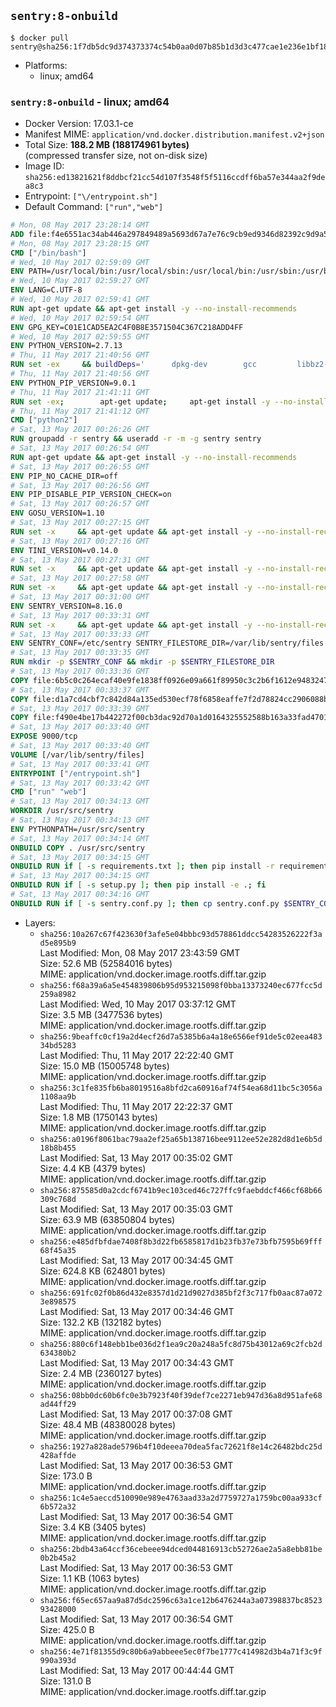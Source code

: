 ## `sentry:8-onbuild`

```console
$ docker pull sentry@sha256:1f7db5dc9d374373374c54b0aa0d07b85b1d3d3c477cae1e236e1bf18d4da1b7
```

-	Platforms:
	-	linux; amd64

### `sentry:8-onbuild` - linux; amd64

-	Docker Version: 17.03.1-ce
-	Manifest MIME: `application/vnd.docker.distribution.manifest.v2+json`
-	Total Size: **188.2 MB (188174961 bytes)**  
	(compressed transfer size, not on-disk size)
-	Image ID: `sha256:ed13821621f8ddbcf21cc54d107f3548f5f5116ccdff6ba57e344aa2f9dea8c3`
-	Entrypoint: `["\/entrypoint.sh"]`
-	Default Command: `["run","web"]`

```dockerfile
# Mon, 08 May 2017 23:28:14 GMT
ADD file:f4e6551ac34ab446a297849489a5693d67a7e76c9cb9ed9346d82392c9d9a5fe in / 
# Mon, 08 May 2017 23:28:15 GMT
CMD ["/bin/bash"]
# Wed, 10 May 2017 02:59:09 GMT
ENV PATH=/usr/local/bin:/usr/local/sbin:/usr/local/bin:/usr/sbin:/usr/bin:/sbin:/bin
# Wed, 10 May 2017 02:59:27 GMT
ENV LANG=C.UTF-8
# Wed, 10 May 2017 02:59:41 GMT
RUN apt-get update && apt-get install -y --no-install-recommends 		ca-certificates 		libgdbm3 		libsqlite3-0 		libssl1.0.0 	&& rm -rf /var/lib/apt/lists/*
# Wed, 10 May 2017 02:59:54 GMT
ENV GPG_KEY=C01E1CAD5EA2C4F0B8E3571504C367C218ADD4FF
# Wed, 10 May 2017 02:59:55 GMT
ENV PYTHON_VERSION=2.7.13
# Thu, 11 May 2017 21:40:56 GMT
RUN set -ex 	&& buildDeps=' 		dpkg-dev 		gcc 		libbz2-dev 		libc6-dev 		libdb-dev 		libgdbm-dev 		libncurses-dev 		libreadline-dev 		libsqlite3-dev 		libssl-dev 		make 		tcl-dev 		tk-dev 		wget 		xz-utils 		zlib1g-dev 	' 	&& apt-get update && apt-get install -y $buildDeps --no-install-recommends && rm -rf /var/lib/apt/lists/* 		&& wget -O python.tar.xz "https://www.python.org/ftp/python/${PYTHON_VERSION%%[a-z]*}/Python-$PYTHON_VERSION.tar.xz" 	&& wget -O python.tar.xz.asc "https://www.python.org/ftp/python/${PYTHON_VERSION%%[a-z]*}/Python-$PYTHON_VERSION.tar.xz.asc" 	&& export GNUPGHOME="$(mktemp -d)" 	&& gpg --keyserver ha.pool.sks-keyservers.net --recv-keys "$GPG_KEY" 	&& gpg --batch --verify python.tar.xz.asc python.tar.xz 	&& rm -r "$GNUPGHOME" python.tar.xz.asc 	&& mkdir -p /usr/src/python 	&& tar -xJC /usr/src/python --strip-components=1 -f python.tar.xz 	&& rm python.tar.xz 		&& cd /usr/src/python 	&& gnuArch="$(dpkg-architecture --query DEB_BUILD_GNU_TYPE)" 	&& ./configure 		--build="$gnuArch" 		--enable-shared 		--enable-unicode=ucs4 	&& make -j "$(nproc)" 	&& make install 	&& ldconfig 		&& apt-get purge -y --auto-remove $buildDeps 		&& find /usr/local -depth 		\( 			\( -type d -a -name test -o -name tests \) 			-o 			\( -type f -a -name '*.pyc' -o -name '*.pyo' \) 		\) -exec rm -rf '{}' + 	&& rm -rf /usr/src/python
# Thu, 11 May 2017 21:40:56 GMT
ENV PYTHON_PIP_VERSION=9.0.1
# Thu, 11 May 2017 21:41:11 GMT
RUN set -ex; 		apt-get update; 	apt-get install -y --no-install-recommends wget; 	rm -rf /var/lib/apt/lists/*; 		wget -O get-pip.py 'https://bootstrap.pypa.io/get-pip.py'; 		apt-get purge -y --auto-remove wget; 		python get-pip.py 		--disable-pip-version-check 		--no-cache-dir 		"pip==$PYTHON_PIP_VERSION" 	; 	pip --version; 		find /usr/local -depth 		\( 			\( -type d -a -name test -o -name tests \) 			-o 			\( -type f -a -name '*.pyc' -o -name '*.pyo' \) 		\) -exec rm -rf '{}' +; 	rm -f get-pip.py
# Thu, 11 May 2017 21:41:12 GMT
CMD ["python2"]
# Sat, 13 May 2017 00:26:26 GMT
RUN groupadd -r sentry && useradd -r -m -g sentry sentry
# Sat, 13 May 2017 00:26:54 GMT
RUN apt-get update && apt-get install -y --no-install-recommends         gcc         git         libffi-dev         libjpeg-dev         libpq-dev         libxml2-dev         libxslt-dev         libyaml-dev     && rm -rf /var/lib/apt/lists/*
# Sat, 13 May 2017 00:26:55 GMT
ENV PIP_NO_CACHE_DIR=off
# Sat, 13 May 2017 00:26:56 GMT
ENV PIP_DISABLE_PIP_VERSION_CHECK=on
# Sat, 13 May 2017 00:26:57 GMT
ENV GOSU_VERSION=1.10
# Sat, 13 May 2017 00:27:15 GMT
RUN set -x     && apt-get update && apt-get install -y --no-install-recommends wget && rm -rf /var/lib/apt/lists/*     && wget -O /usr/local/bin/gosu "https://github.com/tianon/gosu/releases/download/$GOSU_VERSION/gosu-$(dpkg --print-architecture)"     && wget -O /usr/local/bin/gosu.asc "https://github.com/tianon/gosu/releases/download/$GOSU_VERSION/gosu-$(dpkg --print-architecture).asc"     && export GNUPGHOME="$(mktemp -d)"     && gpg --keyserver ha.pool.sks-keyservers.net --recv-keys B42F6819007F00F88E364FD4036A9C25BF357DD4     && gpg --batch --verify /usr/local/bin/gosu.asc /usr/local/bin/gosu     && rm -r "$GNUPGHOME" /usr/local/bin/gosu.asc     && chmod +x /usr/local/bin/gosu     && gosu nobody true     && apt-get purge -y --auto-remove wget
# Sat, 13 May 2017 00:27:16 GMT
ENV TINI_VERSION=v0.14.0
# Sat, 13 May 2017 00:27:31 GMT
RUN set -x     && apt-get update && apt-get install -y --no-install-recommends wget && rm -rf /var/lib/apt/lists/*     && wget -O /usr/local/bin/tini "https://github.com/krallin/tini/releases/download/$TINI_VERSION/tini"     && wget -O /usr/local/bin/tini.asc "https://github.com/krallin/tini/releases/download/$TINI_VERSION/tini.asc"     && export GNUPGHOME="$(mktemp -d)"     && gpg --keyserver ha.pool.sks-keyservers.net --recv-keys 6380DC428747F6C393FEACA59A84159D7001A4E5     && gpg --batch --verify /usr/local/bin/tini.asc /usr/local/bin/tini     && rm -r "$GNUPGHOME" /usr/local/bin/tini.asc     && chmod +x /usr/local/bin/tini     && tini -h     && apt-get purge -y --auto-remove wget
# Sat, 13 May 2017 00:27:58 GMT
RUN set -x     && apt-get update && apt-get install -y --no-install-recommends make && rm -rf /var/lib/apt/lists/*     && pip install librabbitmq==1.6.1     && python -c 'import librabbitmq'     && apt-get purge -y --auto-remove make
# Sat, 13 May 2017 00:31:00 GMT
ENV SENTRY_VERSION=8.16.0
# Sat, 13 May 2017 00:33:31 GMT
RUN set -x     && apt-get update && apt-get install -y --no-install-recommends wget g++ && rm -rf /var/lib/apt/lists/*     && mkdir -p /usr/src/sentry     && wget -O /usr/src/sentry/sentry-${SENTRY_VERSION}-py27-none-any.whl "https://github.com/getsentry/sentry/releases/download/${SENTRY_VERSION}/sentry-${SENTRY_VERSION}-py27-none-any.whl"     && wget -O /usr/src/sentry/sentry-${SENTRY_VERSION}-py27-none-any.whl.asc "https://github.com/getsentry/sentry/releases/download/${SENTRY_VERSION}/sentry-${SENTRY_VERSION}-py27-none-any.whl.asc"     && wget -O /usr/src/sentry/sentry_plugins-${SENTRY_VERSION}-py2.py3-none-any.whl "https://github.com/getsentry/sentry/releases/download/${SENTRY_VERSION}/sentry_plugins-${SENTRY_VERSION}-py2.py3-none-any.whl"     && wget -O /usr/src/sentry/sentry_plugins-${SENTRY_VERSION}-py2.py3-none-any.whl.asc "https://github.com/getsentry/sentry/releases/download/${SENTRY_VERSION}/sentry_plugins-${SENTRY_VERSION}-py2.py3-none-any.whl.asc"     && export GNUPGHOME="$(mktemp -d)"     && gpg --keyserver ha.pool.sks-keyservers.net --recv-keys D8749766A66DD714236A932C3B2D400CE5BBCA60     && gpg --batch --verify /usr/src/sentry/sentry-${SENTRY_VERSION}-py27-none-any.whl.asc /usr/src/sentry/sentry-${SENTRY_VERSION}-py27-none-any.whl     && gpg --batch --verify /usr/src/sentry/sentry_plugins-${SENTRY_VERSION}-py2.py3-none-any.whl.asc /usr/src/sentry/sentry_plugins-${SENTRY_VERSION}-py2.py3-none-any.whl     && pip install         /usr/src/sentry/sentry-${SENTRY_VERSION}-py27-none-any.whl         /usr/src/sentry/sentry_plugins-${SENTRY_VERSION}-py2.py3-none-any.whl     && sentry --help     && sentry plugins list     && rm -r "$GNUPGHOME" /usr/src/sentry     && apt-get purge -y --auto-remove wget g++
# Sat, 13 May 2017 00:33:33 GMT
ENV SENTRY_CONF=/etc/sentry SENTRY_FILESTORE_DIR=/var/lib/sentry/files
# Sat, 13 May 2017 00:33:35 GMT
RUN mkdir -p $SENTRY_CONF && mkdir -p $SENTRY_FILESTORE_DIR
# Sat, 13 May 2017 00:33:36 GMT
COPY file:6b5c0c264ecaf40e9fe1838ff0926e09a661f89950c3c2b6f1612e948324733d in /etc/sentry/ 
# Sat, 13 May 2017 00:33:37 GMT
COPY file:d1a7cd4cbf7c842d84a135ed530ecf78f6858eaffe7f2d78824cc2906088bdd1 in /etc/sentry/ 
# Sat, 13 May 2017 00:33:39 GMT
COPY file:f490e4be17b442272f00cb3dac92d70a1d0164325552588b163a33fad4701f18 in /entrypoint.sh 
# Sat, 13 May 2017 00:33:40 GMT
EXPOSE 9000/tcp
# Sat, 13 May 2017 00:33:40 GMT
VOLUME [/var/lib/sentry/files]
# Sat, 13 May 2017 00:33:41 GMT
ENTRYPOINT ["/entrypoint.sh"]
# Sat, 13 May 2017 00:33:42 GMT
CMD ["run" "web"]
# Sat, 13 May 2017 00:34:13 GMT
WORKDIR /usr/src/sentry
# Sat, 13 May 2017 00:34:13 GMT
ENV PYTHONPATH=/usr/src/sentry
# Sat, 13 May 2017 00:34:14 GMT
ONBUILD COPY . /usr/src/sentry
# Sat, 13 May 2017 00:34:15 GMT
ONBUILD RUN if [ -s requirements.txt ]; then pip install -r requirements.txt; fi
# Sat, 13 May 2017 00:34:15 GMT
ONBUILD RUN if [ -s setup.py ]; then pip install -e .; fi
# Sat, 13 May 2017 00:34:16 GMT
ONBUILD RUN if [ -s sentry.conf.py ]; then cp sentry.conf.py $SENTRY_CONF/; fi 	&& if [ -s config.yml ]; then cp config.yml $SENTRY_CONF/; fi
```

-	Layers:
	-	`sha256:10a267c67f423630f3afe5e04bbbc93d578861ddcc54283526222f3ad5e895b9`  
		Last Modified: Mon, 08 May 2017 23:43:59 GMT  
		Size: 52.6 MB (52584016 bytes)  
		MIME: application/vnd.docker.image.rootfs.diff.tar.gzip
	-	`sha256:f68a39a6a5e454839806b95d953215098f0bba13373240ec677fcc5d259a8982`  
		Last Modified: Wed, 10 May 2017 03:37:12 GMT  
		Size: 3.5 MB (3477536 bytes)  
		MIME: application/vnd.docker.image.rootfs.diff.tar.gzip
	-	`sha256:9beaffc0cf19a2d4ecf26d7a5385b6a4a18e6566ef91de5c02eea48334bd5283`  
		Last Modified: Thu, 11 May 2017 22:22:40 GMT  
		Size: 15.0 MB (15005748 bytes)  
		MIME: application/vnd.docker.image.rootfs.diff.tar.gzip
	-	`sha256:3c1fe835fb6ba8019516a8bfd2ca60916af74f54ea68d11bc5c3056a1108aa9b`  
		Last Modified: Thu, 11 May 2017 22:22:37 GMT  
		Size: 1.8 MB (1750143 bytes)  
		MIME: application/vnd.docker.image.rootfs.diff.tar.gzip
	-	`sha256:a0196f8061bac79aa2ef25a65b138716bee9112ee52e282d8d1e6b5d18b8b455`  
		Last Modified: Sat, 13 May 2017 00:35:02 GMT  
		Size: 4.4 KB (4379 bytes)  
		MIME: application/vnd.docker.image.rootfs.diff.tar.gzip
	-	`sha256:875585d0a2cdcf6741b9ec103ced46c727ffc9faebddcf466cf68b66309c768d`  
		Last Modified: Sat, 13 May 2017 00:35:03 GMT  
		Size: 63.9 MB (63850804 bytes)  
		MIME: application/vnd.docker.image.rootfs.diff.tar.gzip
	-	`sha256:e485dfbfdae7408f8b3d22fb6585817d1b23fb37e73bfb7595b69fff68f45a35`  
		Last Modified: Sat, 13 May 2017 00:34:45 GMT  
		Size: 624.8 KB (624801 bytes)  
		MIME: application/vnd.docker.image.rootfs.diff.tar.gzip
	-	`sha256:691fc02f0b86d432e8357d1d21d9027d385bf2f3c717fb0aac87a0723e898575`  
		Last Modified: Sat, 13 May 2017 00:34:46 GMT  
		Size: 132.2 KB (132182 bytes)  
		MIME: application/vnd.docker.image.rootfs.diff.tar.gzip
	-	`sha256:880c6f148ebb1be036d2f1ea9c20a248a5fc8d75b43012a69c2fcb2d634380b2`  
		Last Modified: Sat, 13 May 2017 00:34:43 GMT  
		Size: 2.4 MB (2360127 bytes)  
		MIME: application/vnd.docker.image.rootfs.diff.tar.gzip
	-	`sha256:08bb0dc60b6fc0e3b7923f40f39def7ce2271eb947d36a8d951afe68ad44ff29`  
		Last Modified: Sat, 13 May 2017 00:37:08 GMT  
		Size: 48.4 MB (48380028 bytes)  
		MIME: application/vnd.docker.image.rootfs.diff.tar.gzip
	-	`sha256:1927a828ade5796b4f10deeea70dea5fac72621f8e14c26482bdc25d428affde`  
		Last Modified: Sat, 13 May 2017 00:36:53 GMT  
		Size: 173.0 B  
		MIME: application/vnd.docker.image.rootfs.diff.tar.gzip
	-	`sha256:1c4e5aeccd510090e989e4763aad33a2d7759727a1759bc00aa933cf6b572a32`  
		Last Modified: Sat, 13 May 2017 00:36:54 GMT  
		Size: 3.4 KB (3405 bytes)  
		MIME: application/vnd.docker.image.rootfs.diff.tar.gzip
	-	`sha256:2bdb43a64ccf36cebeee94dced044816913cb52726ae2a5a8ebb81be0b2b45a2`  
		Last Modified: Sat, 13 May 2017 00:36:53 GMT  
		Size: 1.1 KB (1063 bytes)  
		MIME: application/vnd.docker.image.rootfs.diff.tar.gzip
	-	`sha256:f65ec657aa9a87d5dc2596c63a1ce12b6476244a3a07398837bc852393428000`  
		Last Modified: Sat, 13 May 2017 00:36:54 GMT  
		Size: 425.0 B  
		MIME: application/vnd.docker.image.rootfs.diff.tar.gzip
	-	`sha256:4e71f81355d9c80b6a9abbeee5ec0f7be1777c414982d3b4a71f3c9f990a393d`  
		Last Modified: Sat, 13 May 2017 00:44:44 GMT  
		Size: 131.0 B  
		MIME: application/vnd.docker.image.rootfs.diff.tar.gzip
